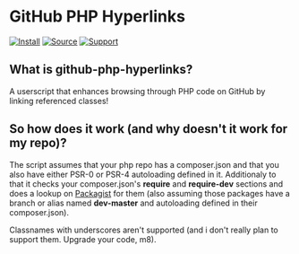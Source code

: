 # GitHub PHP Hyperlinks
[![Install](https://raw.github.com/jerone/UserScripts/master/_resources/Install-button.png)](https://github.com/Koopzington/github-php-hyperlinks/raw/master/github-php-hyperlinks.user.js)
[![Source](https://raw.github.com/jerone/UserScripts/master/_resources/Source-button.png)](https://github.com/Koopzington/github-php-hyperlinks/blob/master/github-php-hyperlinks.user.js)
[![Support](https://raw.github.com/jerone/UserScripts/master/_resources/Support-button.png)](https://github.com/Koopzington/github-php-hyperlinks/issues)

## What is github-php-hyperlinks?
A userscript that enhances browsing through PHP code on GitHub by linking referenced classes!
## So how does it work (and why doesn't it work for my repo)?
The script assumes that your php repo has a composer.json and that you also have either PSR-0 or PSR-4 autoloading defined in it.
Additionaly to that it checks your composer.json's **require** and **require-dev** sections and does a lookup 
on [Packagist](packagist.org) for them (also assuming those packages have a branch or alias named **dev-master** and autoloading 
defined in their composer.json).

Classnames with underscores aren't supported (and i don't really plan to support them. Upgrade your code, m8).
